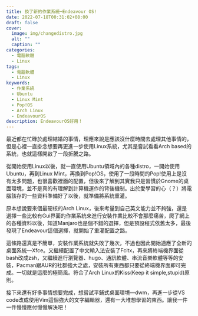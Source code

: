 ```yaml
---
title: 換了新的作業系統─Endeavour OS!
date: 2022-07-18T00:31:02+08:00
draft: false
cover:
  image: img/changedistro.jpg
  alt: ""
  caption: ""
categories:
  - 電腦軟體
  - Linux
tags:
  - 電腦軟體
  - Linux
keywords:
  - 作業系統
  - Ubuntu
  - Linux Mint
  - Pop!OS
  - Arch Linux
  - EndeavourOS
description: EndeavourOS好用！
---
```

最近都在忙碌於處理結婚的事情，理應來說是應該沒什麼時間去處理其他事情的，但是心裡一直掛念想要再更進一步使用Linux系統，尤其是嘗試看看Arch based的系統，也就這樣開啟了一段折騰之路。

從開始使用Linux以後，就一直使用Ubuntu領域內的各種distro，一開始使用Ubuntu，再到Linux Mint，再換到Pop!OS，使用了一段時間的Pop!使用上是沒有太多問題，也很喜歡裡面的配置，但後來了解到其實我只是習慣於Gnome的桌面環境，並不是真的有理解到計算機運作的背後機制。出於愛學習的心（？）將電腦該存的一些資料準備好了以後，就準備將系統重灌。

原本想說要來個最硬核的Arch Linux，後來考量到自己英文能力並不夠強，還是選擇一些比較有Gui界面的作業系統來進行安裝作業比較不會那麼痛苦，爬了網上的各種資料以後，知道Manjaro也是個不錯的選擇，但是預設程式依舊太多，最後發現了Endeavour這個選擇，就開始了重灌配置之路。

這條路還真是不簡單，安裝作業系統就失敗了幾次，不過也因此開始適應了全新的桌面系統—Xfce。又繼續配置了中文輸入法安裝了Fcitx，再來將終端機界面從bash改成zsh，又繼續進行瀏覽器、hugo、通訊軟體、串流音樂軟體等等的安裝，Pacman跟AUR的社群強大之處，安裝所有東西都只要從終端機界面即可完成。一切就是這麼的極簡風。符合了Arch Linux的Kiss(Keep it simple,stupid)原則。

接下來還有好多事情想要完成，想嘗試平鋪式桌面環境—dwm，再進一步從VS code改成使用Vim這個強大的文字編輯器，還有一大堆想學習的東西。讓我一件一件慢慢應付慢慢解決吧！
